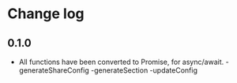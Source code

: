 # Change log

## 0.1.0
- All functions have been converted to Promise, for async/await.
	-generateShareConfig
	-generateSection
	-updateConfig


